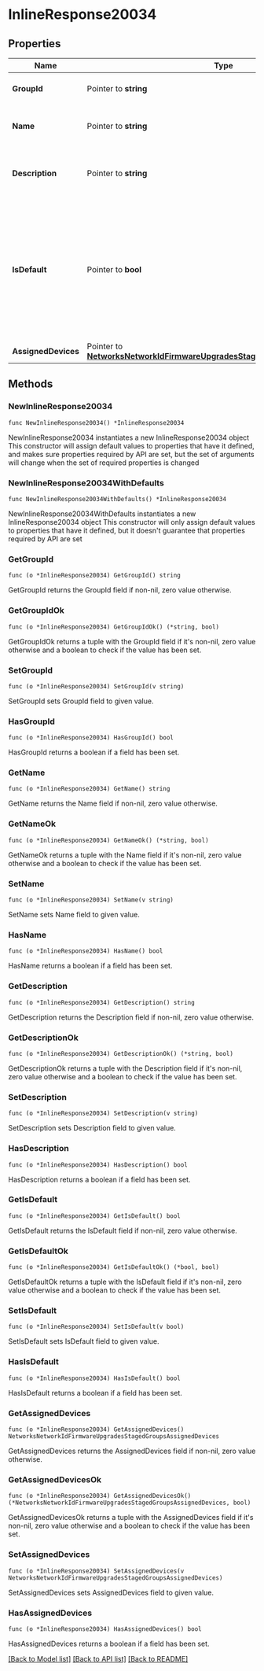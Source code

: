 # InlineResponse20034

## Properties

Name | Type | Description | Notes
------------ | ------------- | ------------- | -------------
**GroupId** | Pointer to **string** | Id of staged upgrade group | [optional] 
**Name** | Pointer to **string** | Name of the Staged Upgrade Group | [optional] 
**Description** | Pointer to **string** | Description of the Staged Upgrade Group | [optional] 
**IsDefault** | Pointer to **bool** | Boolean indicating the default Group. Any device that does not have a group explicitly assigned will upgrade with this group | [optional] 
**AssignedDevices** | Pointer to [**NetworksNetworkIdFirmwareUpgradesStagedGroupsAssignedDevices**](NetworksNetworkIdFirmwareUpgradesStagedGroupsAssignedDevices.md) |  | [optional] 

## Methods

### NewInlineResponse20034

`func NewInlineResponse20034() *InlineResponse20034`

NewInlineResponse20034 instantiates a new InlineResponse20034 object
This constructor will assign default values to properties that have it defined,
and makes sure properties required by API are set, but the set of arguments
will change when the set of required properties is changed

### NewInlineResponse20034WithDefaults

`func NewInlineResponse20034WithDefaults() *InlineResponse20034`

NewInlineResponse20034WithDefaults instantiates a new InlineResponse20034 object
This constructor will only assign default values to properties that have it defined,
but it doesn't guarantee that properties required by API are set

### GetGroupId

`func (o *InlineResponse20034) GetGroupId() string`

GetGroupId returns the GroupId field if non-nil, zero value otherwise.

### GetGroupIdOk

`func (o *InlineResponse20034) GetGroupIdOk() (*string, bool)`

GetGroupIdOk returns a tuple with the GroupId field if it's non-nil, zero value otherwise
and a boolean to check if the value has been set.

### SetGroupId

`func (o *InlineResponse20034) SetGroupId(v string)`

SetGroupId sets GroupId field to given value.

### HasGroupId

`func (o *InlineResponse20034) HasGroupId() bool`

HasGroupId returns a boolean if a field has been set.

### GetName

`func (o *InlineResponse20034) GetName() string`

GetName returns the Name field if non-nil, zero value otherwise.

### GetNameOk

`func (o *InlineResponse20034) GetNameOk() (*string, bool)`

GetNameOk returns a tuple with the Name field if it's non-nil, zero value otherwise
and a boolean to check if the value has been set.

### SetName

`func (o *InlineResponse20034) SetName(v string)`

SetName sets Name field to given value.

### HasName

`func (o *InlineResponse20034) HasName() bool`

HasName returns a boolean if a field has been set.

### GetDescription

`func (o *InlineResponse20034) GetDescription() string`

GetDescription returns the Description field if non-nil, zero value otherwise.

### GetDescriptionOk

`func (o *InlineResponse20034) GetDescriptionOk() (*string, bool)`

GetDescriptionOk returns a tuple with the Description field if it's non-nil, zero value otherwise
and a boolean to check if the value has been set.

### SetDescription

`func (o *InlineResponse20034) SetDescription(v string)`

SetDescription sets Description field to given value.

### HasDescription

`func (o *InlineResponse20034) HasDescription() bool`

HasDescription returns a boolean if a field has been set.

### GetIsDefault

`func (o *InlineResponse20034) GetIsDefault() bool`

GetIsDefault returns the IsDefault field if non-nil, zero value otherwise.

### GetIsDefaultOk

`func (o *InlineResponse20034) GetIsDefaultOk() (*bool, bool)`

GetIsDefaultOk returns a tuple with the IsDefault field if it's non-nil, zero value otherwise
and a boolean to check if the value has been set.

### SetIsDefault

`func (o *InlineResponse20034) SetIsDefault(v bool)`

SetIsDefault sets IsDefault field to given value.

### HasIsDefault

`func (o *InlineResponse20034) HasIsDefault() bool`

HasIsDefault returns a boolean if a field has been set.

### GetAssignedDevices

`func (o *InlineResponse20034) GetAssignedDevices() NetworksNetworkIdFirmwareUpgradesStagedGroupsAssignedDevices`

GetAssignedDevices returns the AssignedDevices field if non-nil, zero value otherwise.

### GetAssignedDevicesOk

`func (o *InlineResponse20034) GetAssignedDevicesOk() (*NetworksNetworkIdFirmwareUpgradesStagedGroupsAssignedDevices, bool)`

GetAssignedDevicesOk returns a tuple with the AssignedDevices field if it's non-nil, zero value otherwise
and a boolean to check if the value has been set.

### SetAssignedDevices

`func (o *InlineResponse20034) SetAssignedDevices(v NetworksNetworkIdFirmwareUpgradesStagedGroupsAssignedDevices)`

SetAssignedDevices sets AssignedDevices field to given value.

### HasAssignedDevices

`func (o *InlineResponse20034) HasAssignedDevices() bool`

HasAssignedDevices returns a boolean if a field has been set.


[[Back to Model list]](../README.md#documentation-for-models) [[Back to API list]](../README.md#documentation-for-api-endpoints) [[Back to README]](../README.md)


